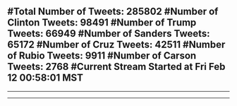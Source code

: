 #Total Number of Tweets: 285802 
#Number of Clinton Tweets: 98491
#Number of Trump Tweets: 66949
#Number of Sanders Tweets: 65172
#Number of Cruz Tweets: 42511
#Number of Rubio Tweets: 9911
#Number of Carson Tweets: 2768
#Current Stream Started at Fri Feb 12 00:58:01 MST
---
---
---
